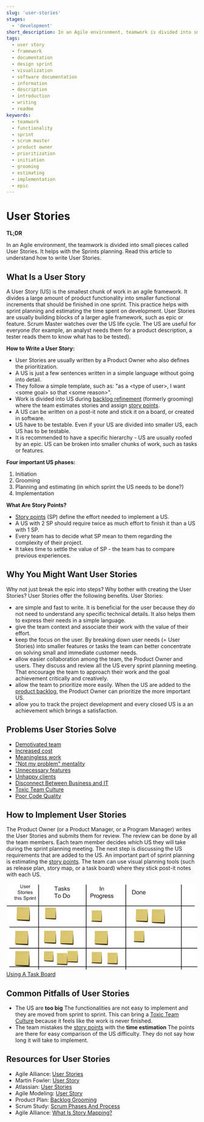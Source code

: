 ```yaml
---
slug: 'user-stories'
stages:
  - 'development'
short_description: In an Agile environment, teamwork is divided into small pieces called User Stories. It helps with sprint planning. They are written in a basic language.
tags:
  - user story
  - framework
  - documentation
  - design sprint
  - visualization
  - software documentation
  - information
  - description
  - introduction
  - writing
  - readme
keywords:
  - teamwork
  - functionality
  - sprint
  - scrum master
  - product owner
  - prioritization
  - initiation
  - grooming
  - estimating
  - implementation
  - epic
---
```


# User Stories

**TL;DR**

In an Agile environment, the teamwork is divided into small pieces called User Stories. It helps with the Sprints planning. Read this article to understand how to write User Stories.

## What Is a User Story

A User Story (US) is the smallest chunk of work in an agile framework. It divides a large amount of product functionality into smaller functional increments that should be finished in one sprint. This practice helps with sprint planning and estimating the time spent on development. User Stories are usually building blocks of a larger agile framework, such as epic or feature. Scrum Master watches over the US life cycle. The US are useful for everyone (for example, an analyst needs them for a product description, a tester reads them to know what has to be tested).

**How to Write a User Story:**

- User Stories are usually written by a Product Owner who also defines the prioritization.
- A US is just a few sentences written in a simple language without going into detail.
- They follow a simple template, such as: "as a \<type of user\>, I want \<some goal\> so that \<some reason\>".
- Work is divided into US during [backlog refinement](/practices/product-backlog-refinement) (formerly grooming) where the team estimates stories and assign [story points](/practices/story-points).
- A US can be written on a post-it note and stick it on a board, or created in software.
- US have to be testable. Even if your US are divided into smaller US, each US has to be testable.
- It is recommended to have a specific hierarchy - US are usually roofed by an epic. US can be broken into smaller chunks of work, such as tasks or features.

**Four important US phases:**

1. Initiation
2. Grooming
3. Planning and estimating (in which sprint the US needs to be done?)
4. Implementation

**What Are Story Points?**

- [Story points](/practices/story-points) (SP) define the effort needed to implement a US.
- A US with 2 SP should require twice as much effort to finish it than a US with 1 SP.
- Every team has to decide what SP mean to them regarding the complexity of their project.
- It takes time to settle the value of SP - the team has to compare previous experiences.

## Why You Might Want User Stories

Why not just break the epic into steps? Why bother with creating the User Stories? User Stories offer the following benefits. User Stories:

- are simple and fast to write. It is beneficial for the user because they do not need to understand any specific technical details. It also helps them to express their needs in a simple language.
- give the team context and associate their work with the value of their effort.
- keep the focus on the user. By breaking down user needs (= User Stories) into smaller features or tasks the team can better concentrate on solving small and immediate customer needs.
- allow easier collaboration among the team, the Product Owner and users. They discuss and review all the US every sprint planning meeting. That encourage the team to approach their work and the goal achievement critically and creatively.
- allow the team to prioritize more easily. When the US are added to the [product backlog](/practices/product-backlog), the Product Owner can prioritize the more important US.
- allow you to track the project development and every closed US is a an achievement which brings a satisfaction.

## Problems User Stories Solve

- [Demotivated team](/problems/demotivated-team)
- [Increased cost](/problems/increased-cost)
- [Meaningless work](/problems/meaningless-work)
- ["Not my problem" mentality](/problems/not-my-problem-mentality)
- [Unnecessary features](/problems/unnecessary-features)
- [Unhappy clients](/problems/unhappy-clients)
- [Disconnect Between Business and IT](/problems/disconnect-between-business-and-it)
- [Toxic Team Culture](/problems/toxic-team-culture)
- [Poor Code Quality](/problems/poor-code-quality)

## How to Implement User Stories

The Product Owner (or a Product Manager, or a Program Manager) writes the User Stories and submits them for review. The review can be done by all the team members. Each team member decides which US they will take during the sprint planning meeting. The next step is discussing the US requirements that are added to the US. An important part of sprint planning is estimating the [story points](/practices/story-points).
The team can use visual planning tools (such as release plan, story map, or a task board) where they stick post-it notes with each US.

![Using A Task Board](/files/user_stories.png)
[Using A Task Board](https://www.inflectra.com/ideas/topic/using-a-task-board.aspx)

## Common Pitfalls of User Stories

- The US are **too big**
  The functionalities are not easy to implement and they are moved from sprint to sprint. This can bring a [Toxic Team Culture](/problems/toxic-team-culture) because it feels like the work is never finished.
- The team mistakes the [story points](/practices/story-points) with the **time estimation**
  The points are there for easy comparison of the US difficulty. They do not say how long it will take to implement.

## Resources for User Stories

- Agile Alliance: [User Stories](https://www.agilealliance.org/glossary/user-stories/)
- Martin Fowler: [User Story](https://martinfowler.com/bliki/UserStory.html)
- Atlassian: [User Stories](https://www.atlassian.com/agile/project-management/user-stories)
- Agile Modeling: [User Story](http://www.agilemodeling.com/artifacts/userStory.htm)
- Product Plan: [Backlog Grooming](https://www.productplan.com/glossary/backlog-grooming/)
- Scrum Study: [Scrum Phases And Process](https://www.scrumstudy.com/whyscrum/scrum-phases-and-processes)
- Agile Alliance: [What Is Story Mapping?](https://www.agilealliance.org/glossary/storymap/)
